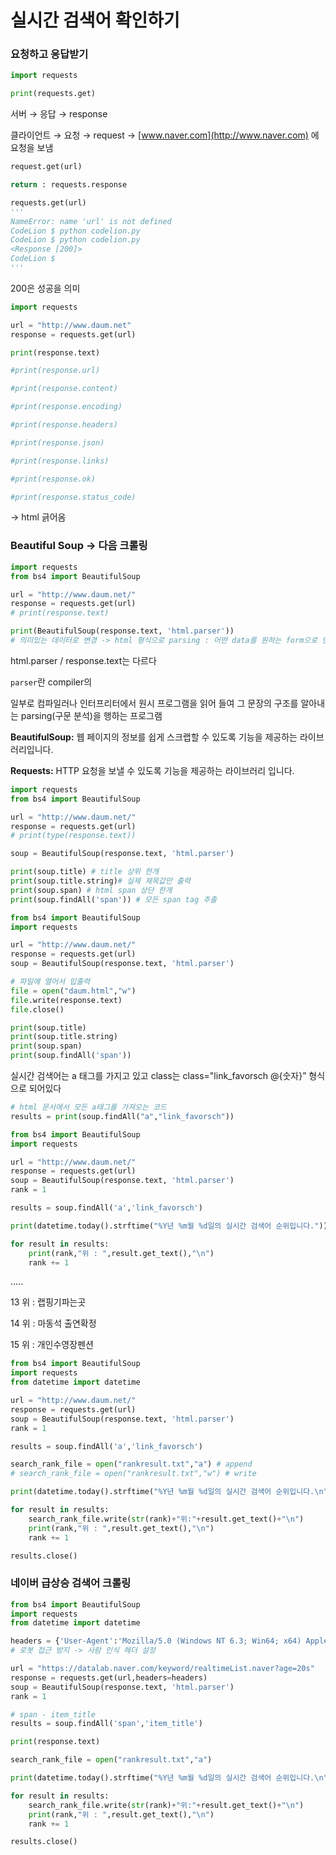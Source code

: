 # 실시간 검색어 확인하기

### 요청하고 응답받기

```python
import requests

print(requests.get)
```

서버 → 응답 → response

클라이언트 → 요청 → request → [www.naver.com](http://www.naver.com) 에 요청을 보냄

```python
request.get(url)

return : requests.response
```

```python
requests.get(url)
'''
NameError: name 'url' is not defined
CodeLion $ python codelion.py
CodeLion $ python codelion.py
<Response [200]>
CodeLion $
'''
```

200은 성공을 의미

```python
import requests

url = "http://www.daum.net"
response = requests.get(url)

print(response.text)

#print(response.url)

#print(response.content)

#print(response.encoding)

#print(response.headers)

#print(response.json)

#print(response.links)

#print(response.ok)

#print(response.status_code)
```

→ html 긁어옴

### Beautiful Soup → 다음 크롤링

```python
import requests
from bs4 import BeautifulSoup

url = "http://www.daum.net/"
response = requests.get(url)
# print(response.text)

print(BeautifulSoup(response.text, 'html.parser'))
# 의미있는 데이터로 변경 -> html 형식으로 parsing : 어떤 data를 원하는 form으로 만들어 내는 것
```

html.parser / response.text는 다르다

`parser`란 compiler의

일부로 컴파일러나 인터프리터에서 원시 프로그램을 읽어 들여 그 문장의 구조를 알아내는 parsing(구문 분석)을 행하는 프로그램

**BeautifulSoup:** 웹 페이지의 정보를 쉽게 스크랩할 수 있도록 기능을 제공하는 라이브러리입니다.

**Requests:** HTTP 요청을 보낼 수 있도록 기능을 제공하는 라이브러리 입니다.

```python
import requests
from bs4 import BeautifulSoup

url = "http://www.daum.net/"
response = requests.get(url)
# print(type(response.text))

soup = BeautifulSoup(response.text, 'html.parser')

print(soup.title) # title 상위 한개
print(soup.title.string)# 실제 제목값만 출력
print(soup.span) # html span 상단 한개
print(soup.findAll('span')) # 모든 span tag 추출
```

```python
from bs4 import BeautifulSoup
import requests

url = "http://www.daum.net/"
response = requests.get(url)
soup = BeautifulSoup(response.text, 'html.parser')

# 파일에 열어서 입출력 
file = open("daum.html","w")
file.write(response.text)
file.close()

print(soup.title)
print(soup.title.string)
print(soup.span)
print(soup.findAll('span'))
```

실시간 검색어는 a 태그를 가지고 있고 class는 class="link_favorsch @{숫자}” 형식으로 되어있다

```python
# html 문서에서 모든 a태그를 가져오는 코드
results = print(soup.findAll("a","link_favorsch"))
```

```python
from bs4 import BeautifulSoup
import requests

url = "http://www.daum.net/"
response = requests.get(url)
soup = BeautifulSoup(response.text, 'html.parser')
rank = 1

results = soup.findAll('a','link_favorsch')

print(datetime.today().strftime("%Y년 %m월 %d일의 실시간 검색어 순위입니다."))

for result in results:
    print(rank,"위 : ",result.get_text(),"\n")
    rank += 1
```

.....

13 위 :  랩핑기파는곳

14 위 :  마동석 출연확정

15 위 :  개인수영장펜션

```python
from bs4 import BeautifulSoup
import requests
from datetime import datetime

url = "http://www.daum.net/"
response = requests.get(url)
soup = BeautifulSoup(response.text, 'html.parser')
rank = 1

results = soup.findAll('a','link_favorsch')

search_rank_file = open("rankresult.txt","a") # append
# search_rank_file = open("rankresult.txt","w") # write

print(datetime.today().strftime("%Y년 %m월 %d일의 실시간 검색어 순위입니다.\n"))

for result in results:
    search_rank_file.write(str(rank)+"위:"+result.get_text()+"\n")
    print(rank,"위 : ",result.get_text(),"\n")
    rank += 1

results.close()
```

### 네이버 급상승 검색어 크롤링

```python
from bs4 import BeautifulSoup
import requests
from datetime import datetime

headers = {'User-Agent':'Mozilla/5.0 (Windows NT 6.3; Win64; x64) AppleWebKit/537.36 (KHTML, like Gecko) Chrome/63.0.3239.132 Safari/537.36'}
# 로봇 접근 방지 -> 사람 인식 헤더 설정

url = "https://datalab.naver.com/keyword/realtimeList.naver?age=20s"
response = requests.get(url,headers=headers)
soup = BeautifulSoup(response.text, 'html.parser')
rank = 1

# span - item_title
results = soup.findAll('span','item_title')

print(response.text)

search_rank_file = open("rankresult.txt","a")

print(datetime.today().strftime("%Y년 %m월 %d일의 실시간 검색어 순위입니다.\n"))

for result in results:
    search_rank_file.write(str(rank)+"위:"+result.get_text()+"\n")
    print(rank,"위 : ",result.get_text(),"\n")
    rank += 1

results.close()
```